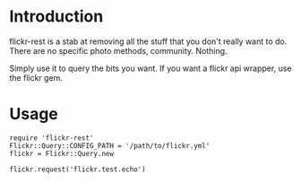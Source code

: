 # Introduction

flickr-rest is a stab at removing all the stuff that you don't really
want to do. There are no specific photo methods, community. Nothing.

Simply use it to query the bits you want. 
If you want a flickr api wrapper, use the flickr gem.

# Usage

    require 'flickr-rest'
    Flickr::Query::CONFIG_PATH = '/path/to/flickr.yml'
    flickr = Flickr::Query.new

    flickr.request('flickr.test.echo') 



